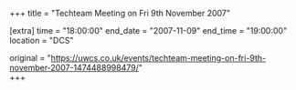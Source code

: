 +++
title = "Techteam Meeting on Fri 9th November 2007"

[extra]
time = "18:00:00"
end_date = "2007-11-09"
end_time = "19:00:00"
location = "DCS"

original = "https://uwcs.co.uk/events/techteam-meeting-on-fri-9th-november-2007-1474488998479/"    
+++



